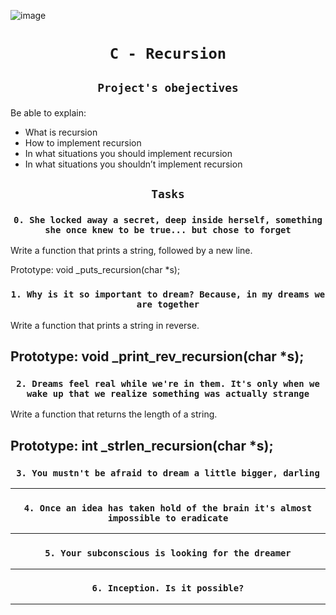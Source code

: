 ![image](https://s3.eu-west-3.amazonaws.com/hbtn.intranet.project.files/holbertonschool-low_level_programming/219/a88.jpg)


# <p align=center>`C - Recursion`</p>
## <p align=center> `Project's obejectives` </p>
Be able to explain:

- What is recursion
- How to implement recursion
- In what situations you should implement recursion
- In what situations you shouldn’t implement recursion

## <p align=center>`Tasks`</p>

### <p align=center>`0. She locked away a secret, deep inside herself, something she once knew to be true... but chose to forget`</p>
Write a function that prints a string, followed by a new line.

Prototype: void _puts_recursion(char *s);
### <p align=center>`1. Why is it so important to dream? Because, in my dreams we are together`</p>
Write a function that prints a string in reverse.

Prototype: void _print_rev_recursion(char *s);
-----------------------------------------------------------
### <p align=center>`2. Dreams feel real while we're in them. It's only when we wake up that we realize something was actually strange`</p>
Write a function that returns the length of a string.

Prototype: int _strlen_recursion(char *s);
-----------------------------------------------------------
### <p align=center>`3. You mustn't be afraid to dream a little bigger, darling`</p>

-----------------------------------------------------------
### <p align=center>`4. Once an idea has taken hold of the brain it's almost impossible to eradicate`</p>

-----------------------------------------------------------
### <p align=center>`5. Your subconscious is looking for the dreamer`</p>

-----------------------------------------------------------
### <p align=center>`6. Inception. Is it possible?`</p>

-----------------------------------------------------------
